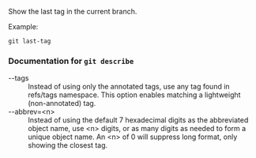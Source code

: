 Show the last tag in the current branch.

Example:

```shell
git last-tag
```


### Documentation for `git describe`

<dl>
<dt>--tags</dt>
<dd>Instead of using only the annotated tags, use any tag found in refs/tags namespace. This option enables matching a lightweight (non-annotated) tag.</dd>
<dt>--abbrev=&lt;n&gt;</dt>
<dd>Instead of using the default 7 hexadecimal digits as the abbreviated object name, use &lt;n&gt; digits, or as many digits as needed to form a unique object name. An &lt;n&gt; of 0 will suppress long format, only showing the closest tag.</dd>
</dl>
